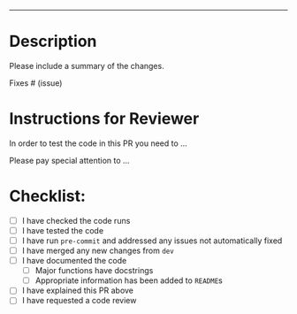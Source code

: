 ---

# Description

Please include a summary of the changes.

Fixes # (issue)

# Instructions for Reviewer

In order to test the code in this PR you need to ...

Please pay special attention to ...

# Checklist:

- [ ] I have checked the code runs
- [ ] I have tested the code
- [ ] I have run `pre-commit` and addressed any issues not automatically fixed
- [ ] I have merged any new changes from `dev`
- [ ] I have documented the code
  - [ ] Major functions have docstrings
  - [ ] Appropriate information has been added to `README`s
- [ ] I have explained this PR above
- [ ] I have requested a code review
